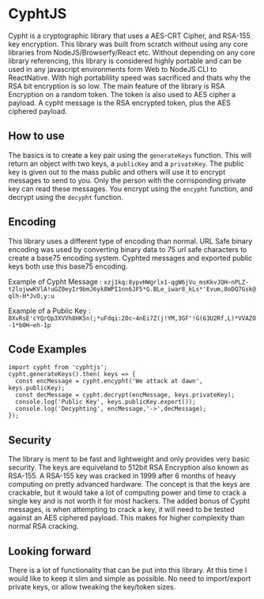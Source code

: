 # CyphtJS

Cypht is a cryptographic library that uses a AES-CRT Cipher, and RSA-155 key encryption. This library was built from scratch without using any core libraries from NodeJS/Browserfy/React etc. Without depending on any core library referencing, this library is considered highly portable and can be used in any javascript environments form Web to NodeJS CLI to ReactNative. With high portablility speed was sacrificed and thats why the RSA bit encryption is so low. The main feature of the library is RSA Encryption on a random token. The token is also used to AES cipher a payload. A cypht message is the RSA encrypted token, plus the AES ciphered payload.

## How to use
The basics is to create a key pair using the `generateKeys` function. This will return an object with two keys, a `publicKey` and a `privateKey`. The public key is given out to the mass public and others will use it to encrypt messages to send to you. Only the person with the corrisponding private key can read these messages. You encrypt using the `encypht` function, and decrypt using the `decypht` function.

## Encoding
This library uses a different type of encoding than normal. URL Safe binary encoding was used by converting binary data to 75 url safe characters to create a base75 encoding system. Cyphted messages and exported public keys both use this base75 encoding.

Example of Cypht Message : 
`xzj1kq:8ypvHWgrlx1-qgW6jVu_msKkvJQH~nPLZ-t2lojwwKVlA!uGZ0eyIr9bmJ6yk8WPI1nn6JF5*G.BLe_iwar8_kLs*'Evum,8oDQ7Gsk@qlh-H*JvO,y:u`

Example of a Public Key : 
`BXvRsE'cYQrQp3XVVh8HK5n(;*uFdqi:2Oc~4nEi7Z(j!YM,3GF'!G(63U2Rf,L)*VVAZO-1*b0H~eh-1p`

## Code Examples
```
import cypht from 'cyphtjs';
cypht.generateKeys().then( keys => {
  const encMessage = cypht.encypht('We attack at dawn', keys.publicKey);
  const decMessage = cypht.decrypt(encMessage, keys.privateKey);
  console.log('Public Key', keys.publicKey.export());
  console.log('Decyphting', encMessage,'->',decMessage);
});
```

## Security
The library is ment to be fast and lightweight and only provides very basic security. The keys are equiveland to 512bit RSA Encryption also known as RSA-155. A RSA-155 key was cracked in 1999 after 6 months of heavy computing on pretty advanced hardware. The concept is that the keys are crackable, but it would take a lot of computing power and time to crack a single key and is not worth it for most hackers. The added bonus of Cypht messages, is when attempting to crack a key, it will need to be tested against an AES ciphered payload. This makes for higher complexity than normal RSA cracking.

## Looking forward
There is a lot of functionality that can be put into this library. At this time I would like to keep it slim and simple as possible. No need to import/export private keys, or allow tweaking the key/token sizes.

